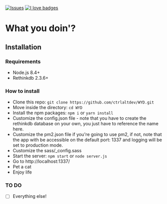 [![Issues](https://img.shields.io/github/issues/ctrlaltdev/WYD.svg?style=flat-square)](https://github.com/ctrlaltdev/WYD/issues)
[![I love badges](https://img.shields.io/badge/I%20love-badges-FF00FF.svg?style=flat-square)](https://shields.io)

# What you doin'?

## Installation

### Requirements
* Node.js 8.4+
* Rethinkdb 2.3.6+

### How to install
* Clone this repo: ```git clone https://github.com/ctrlaltdev/WYD.git```
* Move inside the directory: ```cd WYD```
* Install the npm packages: ```npm i``` or ```yarn install```
* Customize the config.json file - note that you have to create the rethinkdb database on your own, you just have to reference the name here.
* Customize the pm2.json file if you're going to use pm2, if not, note that the app with be accessible on the default port: 1337 and logging will be set to production mode.
* Customize the sass/_config.sass
* Start the server: ```npm start``` or ```node server.js```
* Go to http://localhost:1337/
* Pet a cat
* Enjoy life

### TO DO
* [ ] Everything else!